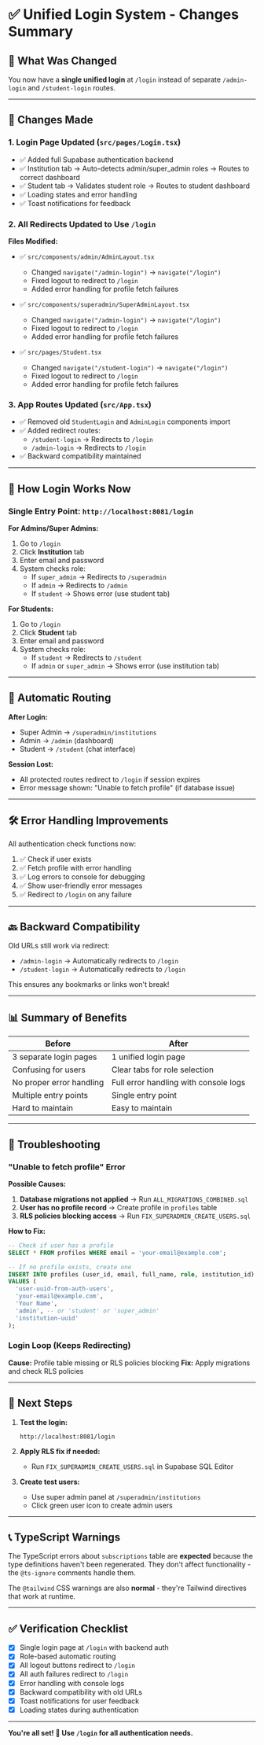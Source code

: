 # ✅ Unified Login System - Changes Summary

## 🎯 What Was Changed

You now have a **single unified login** at `/login` instead of separate `/admin-login` and `/student-login` routes.

---

## 📝 Changes Made

### 1. **Login Page Updated** (`src/pages/Login.tsx`)
- ✅ Added full Supabase authentication backend
- ✅ Institution tab → Auto-detects admin/super_admin roles → Routes to correct dashboard
- ✅ Student tab → Validates student role → Routes to student dashboard
- ✅ Loading states and error handling
- ✅ Toast notifications for feedback

### 2. **All Redirects Updated to Use `/login`**

**Files Modified:**
- ✅ `src/components/admin/AdminLayout.tsx`
  - Changed `navigate("/admin-login")` → `navigate("/login")`
  - Fixed logout to redirect to `/login`
  - Added error handling for profile fetch failures

- ✅ `src/components/superadmin/SuperAdminLayout.tsx`
  - Changed `navigate("/admin-login")` → `navigate("/login")`
  - Fixed logout to redirect to `/login`
  - Added error handling for profile fetch failures

- ✅ `src/pages/Student.tsx`
  - Changed `navigate("/student-login")` → `navigate("/login")`
  - Fixed logout to redirect to `/login`
  - Added error handling for profile fetch failures

### 3. **App Routes Updated** (`src/App.tsx`)
- ✅ Removed old `StudentLogin` and `AdminLogin` components import
- ✅ Added redirect routes:
  - `/student-login` → Redirects to `/login`
  - `/admin-login` → Redirects to `/login`
- ✅ Backward compatibility maintained

---

## 🔐 How Login Works Now

### **Single Entry Point:** `http://localhost:8081/login`

**For Admins/Super Admins:**
1. Go to `/login`
2. Click **Institution** tab
3. Enter email and password
4. System checks role:
   - If `super_admin` → Redirects to `/superadmin`
   - If `admin` → Redirects to `/admin`
   - If `student` → Shows error (use student tab)

**For Students:**
1. Go to `/login`
2. Click **Student** tab
3. Enter email and password
4. System checks role:
   - If `student` → Redirects to `/student`
   - If `admin` or `super_admin` → Shows error (use institution tab)

---

## 🔄 Automatic Routing

**After Login:**
- Super Admin → `/superadmin/institutions`
- Admin → `/admin` (dashboard)
- Student → `/student` (chat interface)

**Session Lost:**
- All protected routes redirect to `/login` if session expires
- Error message shown: "Unable to fetch profile" (if database issue)

---

## 🛠️ Error Handling Improvements

All authentication check functions now:
1. ✅ Check if user exists
2. ✅ Fetch profile with error handling
3. ✅ Log errors to console for debugging
4. ✅ Show user-friendly error messages
5. ✅ Redirect to `/login` on any failure

---

## 🔙 Backward Compatibility

Old URLs still work via redirect:
- `/admin-login` → Automatically redirects to `/login`
- `/student-login` → Automatically redirects to `/login`

This ensures any bookmarks or links won't break!

---

## 📊 Summary of Benefits

| Before | After |
|--------|-------|
| 3 separate login pages | 1 unified login page |
| Confusing for users | Clear tabs for role selection |
| No proper error handling | Full error handling with console logs |
| Multiple entry points | Single entry point |
| Hard to maintain | Easy to maintain |

---

## 🐛 Troubleshooting

### "Unable to fetch profile" Error

**Possible Causes:**
1. **Database migrations not applied** → Run `ALL_MIGRATIONS_COMBINED.sql`
2. **User has no profile record** → Create profile in `profiles` table
3. **RLS policies blocking access** → Run `FIX_SUPERADMIN_CREATE_USERS.sql`

**How to Fix:**
```sql
-- Check if user has a profile
SELECT * FROM profiles WHERE email = 'your-email@example.com';

-- If no profile exists, create one
INSERT INTO profiles (user_id, email, full_name, role, institution_id)
VALUES (
  'user-uuid-from-auth-users',
  'your-email@example.com',
  'Your Name',
  'admin', -- or 'student' or 'super_admin'
  'institution-uuid'
);
```

### Login Loop (Keeps Redirecting)

**Cause:** Profile table missing or RLS policies blocking
**Fix:** Apply migrations and check RLS policies

---

## 🎯 Next Steps

1. **Test the login:**
   ```
   http://localhost:8081/login
   ```

2. **Apply RLS fix if needed:**
   - Run `FIX_SUPERADMIN_CREATE_USERS.sql` in Supabase SQL Editor

3. **Create test users:**
   - Use super admin panel at `/superadmin/institutions`
   - Click green user icon to create admin users

---

## 📞 TypeScript Warnings

The TypeScript errors about `subscriptions` table are **expected** because the type definitions haven't been regenerated. They don't affect functionality - the `@ts-ignore` comments handle them.

The `@tailwind` CSS warnings are also **normal** - they're Tailwind directives that work at runtime.

---

## ✅ Verification Checklist

- [x] Single login page at `/login` with backend auth
- [x] Role-based automatic routing
- [x] All logout buttons redirect to `/login`
- [x] All auth failures redirect to `/login`
- [x] Error handling with console logs
- [x] Backward compatibility with old URLs
- [x] Toast notifications for user feedback
- [x] Loading states during authentication

---

**You're all set! 🎉 Use `/login` for all authentication needs.**
